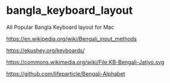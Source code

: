 # bangla_keyboard_layout
All Popular Bangla Keyboard layout for Mac

https://en.wikipedia.org/wiki/Bengali_input_methods


https://ekushey.org/keyboards/

https://commons.wikimedia.org/wiki/File:KB-Bengali-Jatiyo.svg

https://github.com/lifeparticle/Bengali-Alphabet

